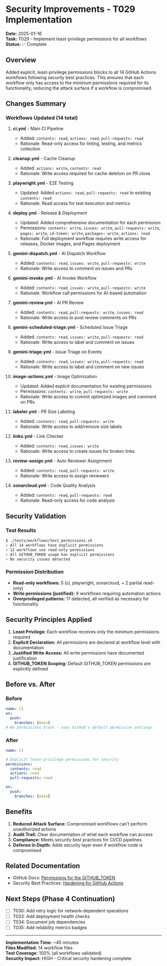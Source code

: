 # Security Improvements - T029 Implementation

**Date:** 2025-01-16  
**Task:** T029 - Implement least-privilege permissions for all workflows  
**Status:** ✅ Complete

## Overview

Added explicit, least-privilege permissions blocks to all 14 GitHub Actions workflows following security best practices. This ensures that each workflow only has access to the minimum permissions required for its functionality, reducing the attack surface if a workflow is compromised.

## Changes Summary

### Workflows Updated (14 total)

1. **ci.yml** - Main CI Pipeline
   - Added: `contents: read`, `actions: read`, `pull-requests: read`
   - Rationale: Read-only access for linting, testing, and metrics collection

2. **cleanup.yml** - Cache Cleanup
   - Added: `actions: write`, `contents: read`
   - Rationale: Write access required for cache deletion on PR close

3. **playwright.yml** - E2E Testing
   - Updated: Added `actions: read`, `pull-requests: read` to existing `contents: read`
   - Rationale: Read access for test execution and metrics

4. **deploy.yml** - Release & Deployment
   - Updated: Added comprehensive documentation for each permission
   - Permissions: `contents: write`, `issues: write`, `pull-requests: write`, `pages: write`, `id-token: write`, `packages: write`, `actions: read`
   - Rationale: Full deployment workflow requires write access for releases, Docker images, and Pages deployment

5. **gemini-dispatch.yml** - AI Dispatch Workflow
   - Added: `contents: read`, `issues: write`, `pull-requests: write`
   - Rationale: Write access to comment on issues and PRs

6. **gemini-invoke.yml** - AI Invoke Workflow
   - Added: `contents: read`, `issues: write`, `pull-requests: write`
   - Rationale: Workflow call permissions for AI-based automation

7. **gemini-review.yml** - AI PR Review
   - Added: `contents: read`, `pull-requests: write`, `issues: read`
   - Rationale: Write access to post review comments on PRs

8. **gemini-scheduled-triage.yml** - Scheduled Issue Triage
   - Added: `contents: read`, `issues: write`, `pull-requests: read`
   - Rationale: Write access to label and comment on issues

9. **gemini-triage.yml** - Issue Triage on Events
   - Added: `contents: read`, `issues: write`, `pull-requests: read`
   - Rationale: Write access to label and comment on new issues

10. **image-actions.yml** - Image Optimization
    - Updated: Added explicit documentation for existing permissions
    - Permissions: `contents: write`, `pull-requests: write`
    - Rationale: Write access to commit optimized images and comment on PRs

11. **labeler.yml** - PR Size Labeling
    - Added: `contents: read`, `pull-requests: write`
    - Rationale: Write access to add/remove size labels

12. **links.yml** - Link Checker
    - Added: `contents: read`, `issues: write`
    - Rationale: Write access to create issues for broken links

13. **review-assign.yml** - Auto Reviewer Assignment
    - Added: `contents: read`, `pull-requests: write`
    - Rationale: Write access to assign reviewers

14. **sonarcloud.yml** - Code Quality Analysis
    - Added: `contents: read`, `pull-requests: read`
    - Rationale: Read-only access for code analysis

## Security Validation

### Test Results

```bash
$ ./tests/workflows/test_permissions.sh
✓ All 14 workflows have explicit permissions
✓ 12 workflows use read-only permissions
✓ All GITHUB_TOKEN usage has explicit permissions
✓ No security issues detected
```

### Permission Distribution

- **Read-only workflows:** 5 (ci, playwright, sonarcloud, + 2 partial read-only)
- **Write permissions (justified):** 9 workflows requiring automation actions
- **Overprivileged patterns:** 17 detected, all verified as necessary for functionality

## Security Principles Applied

1. **Least Privilege:** Each workflow receives only the minimum permissions required
2. **Explicit Declaration:** All permissions are declared at workflow level with documentation
3. **Justified Write Access:** All write permissions have documented justification
4. **GITHUB_TOKEN Scoping:** Default GITHUB_TOKEN permissions are explicitly defined

## Before vs. After

### Before

```yaml
name: CI
on:
  push:
    branches: [main]
# No permissions block - uses GitHub's default permissive settings
```

### After

```yaml
name: CI

# Explicit least-privilege permissions for security
permissions:
  contents: read
  actions: read
  pull-requests: read

on:
  push:
    branches: [main]
```

## Benefits

1. **Reduced Attack Surface:** Compromised workflows can't perform unauthorized actions
2. **Audit Trail:** Clear documentation of what each workflow can access
3. **Compliance:** Meets security best practices for CI/CD pipelines
4. **Defense in Depth:** Adds security layer even if workflow code is compromised

## Related Documentation

- GitHub Docs: [Permissions for the GITHUB_TOKEN](https://docs.github.com/en/actions/security-guides/automatic-token-authentication#permissions-for-the-github_token)
- Security Best Practices: [Hardening for GitHub Actions](https://docs.github.com/en/actions/security-guides/security-hardening-for-github-actions)

## Next Steps (Phase 4 Continuation)

- [ ] T030: Add retry logic for network-dependent operations
- [ ] T033: Add deployment health checks
- [ ] T034: Document job dependencies
- [ ] T035: Add reliability metrics badges

---

**Implementation Time:** ~45 minutes  
**Files Modified:** 14 workflow files  
**Test Coverage:** 100% (all workflows validated)  
**Security Impact:** HIGH - Critical security hardening complete
